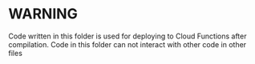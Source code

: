 # WARNING
Code written in this folder is used for deploying to Cloud Functions after compilation. Code in this folder can not interact with other code in other files
